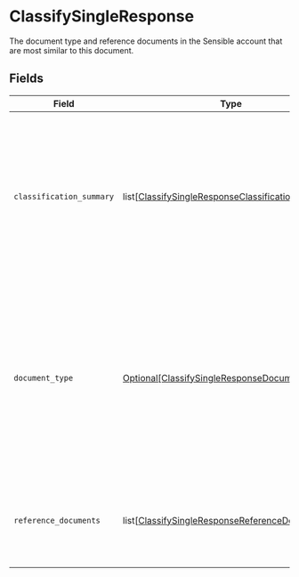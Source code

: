 # ClassifySingleResponse

The document type and reference documents in the Sensible account that are most similar to this document.



## Fields

| Field                                                                                                                                                                                                | Type                                                                                                                                                                                                 | Required                                                                                                                                                                                             | Description                                                                                                                                                                                          |
| ---------------------------------------------------------------------------------------------------------------------------------------------------------------------------------------------------- | ---------------------------------------------------------------------------------------------------------------------------------------------------------------------------------------------------- | ---------------------------------------------------------------------------------------------------------------------------------------------------------------------------------------------------- | ---------------------------------------------------------------------------------------------------------------------------------------------------------------------------------------------------- |
| `classification_summary`                                                                                                                                                                             | list[[ClassifySingleResponseClassificationSummary](../../models/shared/classifysingleresponseclassificationsummary.md)]                                                                              | :heavy_minus_sign:                                                                                                                                                                                   | Scores for this document's similarity to each document type in the Sensible account, excluding document types Sensible created in your account as tutorials, such as `senseml_basics`.               |
| `document_type`                                                                                                                                                                                      | [Optional[ClassifySingleResponseDocumentType]](../../models/shared/classifysingleresponsedocumenttype.md)                                                                                            | :heavy_minus_sign:                                                                                                                                                                                   | Document type defined in the Sensible account that this doc is most similar to. To use a document type for classification, Sensible requires that the type contains at least one reference document. |
| `reference_documents`                                                                                                                                                                                | list[[ClassifySingleResponseReferenceDocuments](../../models/shared/classifysingleresponsereferencedocuments.md)]                                                                                    | :heavy_minus_sign:                                                                                                                                                                                   | Reference documents uploaded to the Sensible account that this document is most similar to.                                                                                                          |